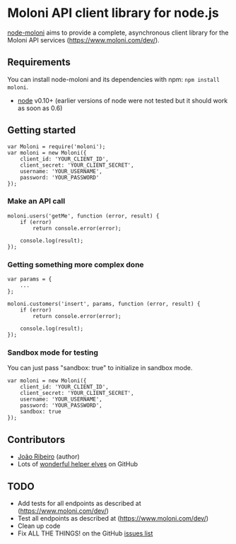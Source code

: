 Moloni API client library for node.js
======================================

[node-moloni](https://github.com/JonnyBGod/node-moloni) aims to provide a complete, asynchronous client library for the Moloni API services (https://www.moloni.com/dev/).

## Requirements

You can install node-moloni and its dependencies with npm: `npm install moloni`.

- [node](http://nodejs.org/) v0.10+ (earlier versions of node were not tested but it should work as soon as 0.6)

## Getting started

	var Moloni = require('moloni');
	var moloni = new Moloni({
		client_id: 'YOUR_CLIENT_ID',
		client_secret: 'YOUR_CLIENT_SECRET',
		username: 'YOUR_USERNAME',
		password: 'YOUR_PASSWORD'
	});


### Make an API call

	moloni.users('getMe', function (error, result) {
		if (error)
			return console.error(error);

		console.log(result);
	});


### Getting something more complex done
	
	var params = {
		...
	};

	moloni.customers('insert', params, function (error, result) {
		if (error)
			return console.error(error);

		console.log(result);
	});


### Sandbox mode for testing

You can just pass "sandbox: true" to initialize in sandbox mode.

	var moloni = new Moloni({
		client_id: 'YOUR_CLIENT_ID',
		client_secret: 'YOUR_CLIENT_SECRET',
		username: 'YOUR_USERNAME',
		password: 'YOUR_PASSWORD',
		sandbox: true
	});


## Contributors

- [João Ribeiro](https://github.com/JonnyBGod) (author)
- Lots of [wonderful helper elves](https://github.com/JonnyBGod/node-moloni/contributors) on GitHub

## TODO

- Add tests for all endpoints as described at (https://www.moloni.com/dev/)
- Test all endpoints as described at (https://www.moloni.com/dev/)
- Clean up code
- Fix ALL THE THINGS! on the GitHub [issues list](https://github.com/JonnyBGod/node-moloni/issues)